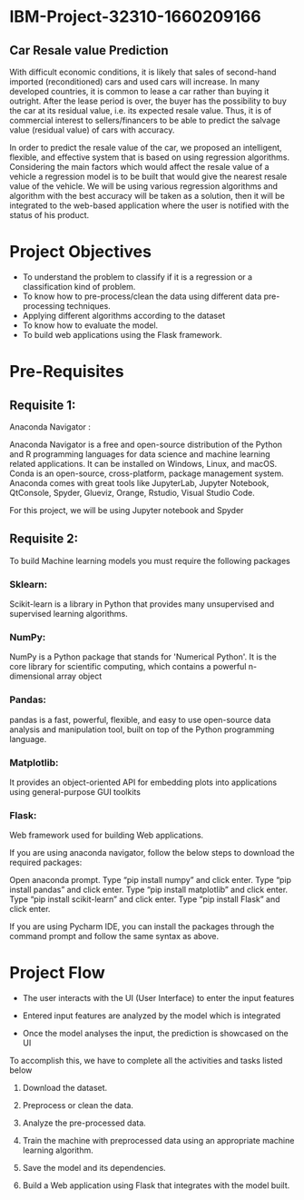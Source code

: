 # IBM-Project-32310-1660209166
## Car Resale value Prediction

With difficult economic conditions, it is likely that sales of second-hand imported (reconditioned) cars and used cars will increase. In many developed countries, it is common to lease a car rather than buying it outright. After the lease period is over, the buyer has the possibility to buy the car at its residual value, i.e. its expected resale value. Thus, it is of commercial interest to sellers/financers to be able to predict the salvage value (residual value) of cars with accuracy.

In order to predict the resale value of the car, we proposed an intelligent, flexible, and effective system that is based on using regression algorithms. Considering the main factors which would affect the resale value of a vehicle a regression model is to be built that would give the nearest resale value of the vehicle. We will be using various regression algorithms and algorithm with the best accuracy will be taken as a solution, then it will be integrated to the web-based application where the user is notified with the status of his product.

# Project Objectives

* To understand the problem to classify if it is a regression or a classification kind of problem.
* To know how to pre-process/clean the data using different data pre-processing techniques.
* Applying different algorithms according to the dataset
* To know how to evaluate the model.
* To build web applications using the Flask framework.

# Pre-Requisites


## Requisite 1:

Anaconda Navigator :

Anaconda Navigator is a free and open-source distribution of the Python and R programming languages for data science and machine learning related applications. It can be installed on Windows, Linux, and macOS. Conda is an open-source, cross-platform, package management system. Anaconda comes with great tools like JupyterLab, Jupyter Notebook, QtConsole, Spyder, Glueviz, Orange, Rstudio, Visual Studio Code.

For this project, we will be using Jupyter notebook and Spyder

## Requisite 2:

To build Machine learning models you must require the following packages

### Sklearn:

Scikit-learn is a library in Python that provides many unsupervised and supervised learning algorithms.

### NumPy:

NumPy is a Python package that stands for 'Numerical Python'. It is the core library for scientific computing, which contains a powerful n-dimensional array object

### Pandas:

pandas is a fast, powerful, flexible, and easy to use open-source data analysis and manipulation tool, built on top of the Python programming language.

### Matplotlib:

It provides an object-oriented API for embedding plots into applications using general-purpose GUI toolkits

### Flask:

Web framework used for building Web applications.

If you are using anaconda navigator, follow the below steps to download the required packages:

Open anaconda prompt. Type “pip install numpy” and click enter. Type “pip install pandas” and click enter. Type “pip install matplotlib” and click enter. Type “pip install scikit-learn” and click enter. Type “pip install Flask” and click enter.

If you are using Pycharm IDE, you can install the packages through the command prompt and follow the same syntax as above.

# Project Flow

* The user interacts with the UI (User Interface) to enter the input features

* Entered input features are analyzed by the model which is integrated

* Once the model analyses the input, the prediction is showcased on the UI

To accomplish this, we have to complete all the activities and tasks listed below 

1. Download the dataset.

2. Preprocess or clean the data.

3. Analyze the pre-processed data.

4. Train the machine with preprocessed data using an appropriate machine learning algorithm.

5. Save the model and its dependencies.

6. Build a Web application using Flask that integrates with the model built.
